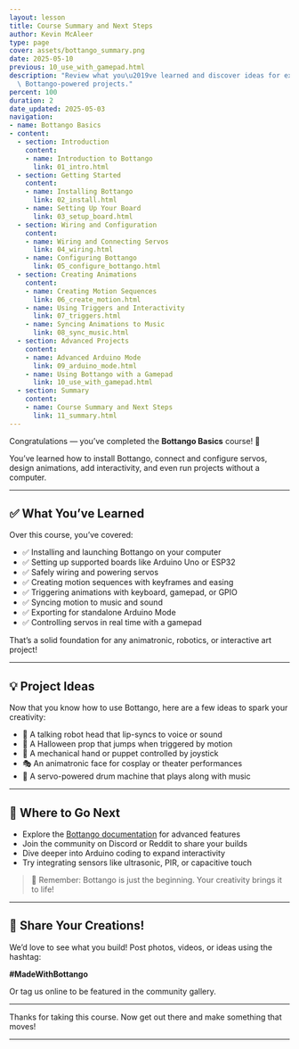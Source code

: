 ```yaml
---
layout: lesson
title: Course Summary and Next Steps
author: Kevin McAleer
type: page
cover: assets/bottango_summary.png
date: 2025-05-10
previous: 10_use_with_gamepad.html
description: "Review what you\u2019ve learned and discover ideas for expanding your\
  \ Bottango-powered projects."
percent: 100
duration: 2
date_updated: 2025-05-03
navigation:
- name: Bottango Basics
- content:
  - section: Introduction
    content:
    - name: Introduction to Bottango
      link: 01_intro.html
  - section: Getting Started
    content:
    - name: Installing Bottango
      link: 02_install.html
    - name: Setting Up Your Board
      link: 03_setup_board.html
  - section: Wiring and Configuration
    content:
    - name: Wiring and Connecting Servos
      link: 04_wiring.html
    - name: Configuring Bottango
      link: 05_configure_bottango.html
  - section: Creating Animations
    content:
    - name: Creating Motion Sequences
      link: 06_create_motion.html
    - name: Using Triggers and Interactivity
      link: 07_triggers.html
    - name: Syncing Animations to Music
      link: 08_sync_music.html
  - section: Advanced Projects
    content:
    - name: Advanced Arduino Mode
      link: 09_arduino_mode.html
    - name: Using Bottango with a Gamepad
      link: 10_use_with_gamepad.html
  - section: Summary
    content:
    - name: Course Summary and Next Steps
      link: 11_summary.html
---
```



Congratulations — you’ve completed the **Bottango Basics** course! 🎉

You’ve learned how to install Bottango, connect and configure servos, design animations, add interactivity, and even run projects without a computer.

---

## ✅ What You’ve Learned

Over this course, you’ve covered:

- ✅ Installing and launching Bottango on your computer  
- ✅ Setting up supported boards like Arduino Uno or ESP32  
- ✅ Safely wiring and powering servos  
- ✅ Creating motion sequences with keyframes and easing  
- ✅ Triggering animations with keyboard, gamepad, or GPIO  
- ✅ Syncing motion to music and sound  
- ✅ Exporting for standalone Arduino Mode  
- ✅ Controlling servos in real time with a gamepad  

That’s a solid foundation for any animatronic, robotics, or interactive art project!

---

## 💡 Project Ideas

Now that you know how to use Bottango, here are a few ideas to spark your creativity:

- 🤖 A talking robot head that lip-syncs to voice or sound
- 🎃 A Halloween prop that jumps when triggered by motion
- 🦾 A mechanical hand or puppet controlled by joystick
- 🎭 An animatronic face for cosplay or theater performances
- 🎼 A servo-powered drum machine that plays along with music

---

## 🔗 Where to Go Next

- Explore the [Bottango documentation](https://bottango.com/docs) for advanced features
- Join the community on Discord or Reddit to share your builds
- Dive deeper into Arduino coding to expand interactivity
- Try integrating sensors like ultrasonic, PIR, or capacitive touch

> 🚀 Remember: Bottango is just the beginning. Your creativity brings it to life!

---

## 📣 Share Your Creations!

We’d love to see what you build! Post photos, videos, or ideas using the hashtag:

**#MadeWithBottango**

Or tag us online to be featured in the community gallery.

---

Thanks for taking this course. Now get out there and make something that moves!

---
